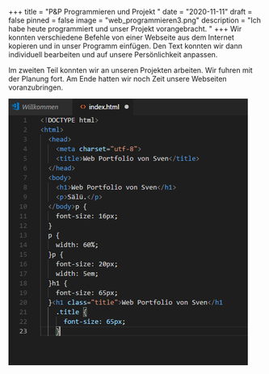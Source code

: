 +++
title = "P&P Programmieren und Projekt "
date = "2020-11-11"
draft = false
pinned = false
image = "web_programmieren3.png"
description = "Ich habe heute programmiert und unser Projekt vorangebracht. "
+++
Wir konnten verschiedene Befehle von einer Webseite aus dem Internet kopieren und in unser Programm einfügen. Den Text konnten wir dann individuell bearbeiten und auf unsere Persönlichkeit anpassen. 

Im zweiten Teil konnten wir an unseren Projekten arbeiten. Wir fuhren mit der Planung fort. Am Ende hatten wir noch Zeit unsere Webseiten voranzubringen.

![](web_programmieren3.png)